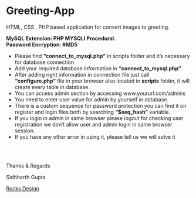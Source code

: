 # Greeting-App
<p>HTML, CSS , PHP based application for convert images to greeting.</p>

<p><b>MySQL Extension: PHP MYSQLI Procedural.</b><br />
<b>Password Encryption: #MD5</b></p>
<ul>
<li>Please find <b>“connect_to_mysql.php”</b> in scripts folder and it’s necessary for database connection</li>
<li>Add your required database information in <b>“connect_to_mysql.php”</b>.</li>
<li>After adding right information in connection file just call <b>“configure.php“</b> file in your browser also located in <b>scripts</b> folder, it will create every table in database.</li>
<li>You can access admin section by accessing www.yoururl.com/admins</li>
<li>You need to enter user value for admin by yourself in database.</li>
<li>There is a custom sequence for password protection you can find it on register and login files both by searching <b>“$seq_hash”</b> variable.</li>
<li>If you login in admin in same browser please logout for checking user registration we don’t allow user and admin login in same browser session.</li>
<li>If you have any other error in using it, please tell us we will solve it</li>
</ul>

<br /><br />

<p>Thanks & Regards</p>
<p>Sidhharth Gupta</p>
<a href="www.rocksdesign.in">Rocks Design </a>
